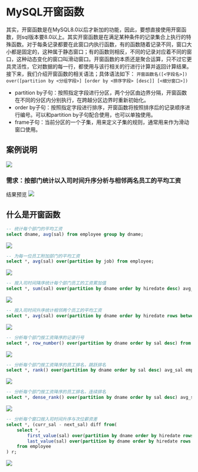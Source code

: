 # MySQL开窗函数

其实，开窗函数是在MySQL8.0以后才新加的功能，因此，要想直接使用开窗函数，则sql版本要8.0以上。其实开窗函数是在满足某种条件的记录集合上执行的特殊函数。对于每条记录都要在此窗口内执行函数，有的函数随着记录不同，窗口大小都是固定的，这种属于静态窗口；有的函数则相反，不同的记录对应着不同的窗口，这种动态变化的窗口叫滑动窗口。开窗函数的本质还是聚合运算，只不过它更具灵活性，它对数据的每一行，都使用与该行相关的行进行计算并返回计算结果。接下来，我们介绍开窗函数的相关语法；具体语法如下：
`开窗函数名([<字段名>]) over([partition by <分组字段>] [order by <排序字段> [desc]] [<细分窗口>])`
* partition by子句：按照指定字段进行分区，两个分区由边界分隔，开窗函数在不同的分区内分别执行，在跨越分区边界时重新初始化。
* order by子句：按照指定字段进行排序，开窗函数将按照排序后的记录顺序进行编号。可以和partition by子句配合使用，也可以单独使用。
* frame子句：当前分区的一个子集，用来定义子集的规则，通常用来作为滑动窗口使用。
## 案例说明
![](../assets/20220719080731.png)
### 需求：按部门统计以入司时间升序分析与相邻两名员工的平均工资
结果预览
![](../assets/20220719080909.png)
## 什么是开窗函数
```sql
-- 统计每个部门的平均工资
select dname, avg(sal) from employee group by dname;
```
![](../assets/20220719081129.png)
```sql
-- 为每一位员工附加部门的平均工资
select *, avg(sal) over(partition by job) from employee;
```
![](../assets/20220719081319.png)
```sql
-- 按入司时间降序统计每个部门员工的工资累加值
select *, sum(sal) over(partition by dname order by hiredate desc) avg_sal from employee;
```
![](../assets/20220719081651.png)
```sql
-- 按入司时间升序统计相邻两个员工的平均工资
select *, avg(sal) over(partition by dname order by hiredate rows between 1 preceding and 1 following) avg_sal from employee;
```
![](../assets/20220719082130.png)
```sql
-- 分析每个部门按工资降序的记录行号
select *, row_number() over(partition by dname order by sal desc) from employee;
```
![](../assets/20220719082327.png)
```sql
-- 分析每个部门按工资降序的员工排名，跳跃排名
select *, rank() over(partition by dname order by sal desc) avg_sal employee;
```
![](../assets/20220719082456.png)
```sql
-- 分析每个部门按工资降序的员工排名，连续排名
select *, dense_rank() over(partition by dname order by sal desc) avg_sal employee;
```
![](../assets/20220719082609.png)
```sql
-- 分析每个窗口按入司时间升序与次位薪资差
select *, (curr_sal - next_sal) diff from(
	select *, 
		first_value(sal) over(partition by dname order by hiredate rows between 0 preceding and 1 following) curr_sal,
		last_value(sal) over(partition by dname order by hiredate rows between 0 preceding and 1 following) next_sal
	from employee
) r;
```
![](../assets/20220719083104.png)
